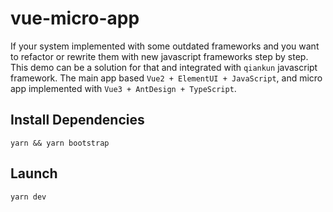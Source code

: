 # vue-micro-app

If your system implemented with some outdated frameworks and you want to refactor or rewrite them with new javascript frameworks step by step. This demo can be a solution for that and integrated with `qiankun` javascript framework. The main app based `Vue2 + ElementUI + JavaScript`, and micro app implemented with `Vue3 + AntDesign + TypeScript`.

## Install Dependencies

```shell
yarn && yarn bootstrap
```

## Launch

```shell
yarn dev
```
